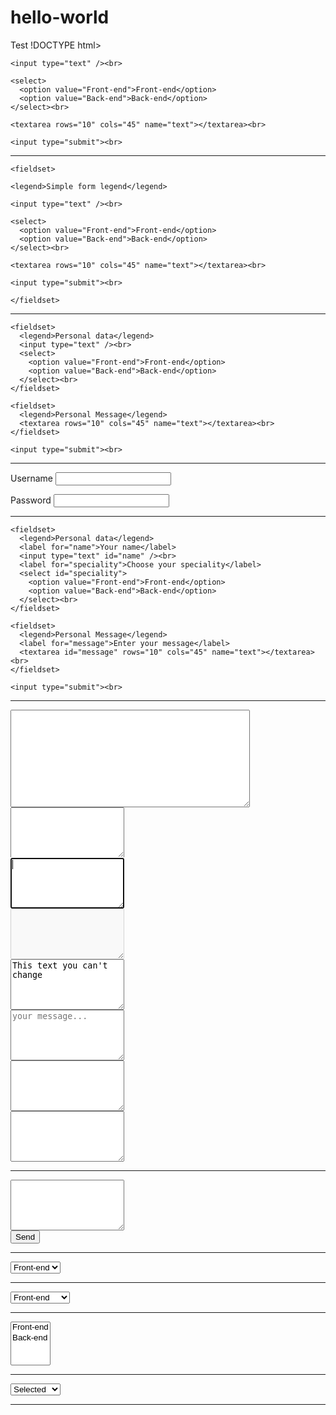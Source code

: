 # hello-world
Test
!DOCTYPE html>
<html lang="en">
<head>
  <meta charset="UTF-8">
  <title>HTML Basics</title>
</head>
<body>

  <!-- Simple form -->
  <form action="formHandler.php" name="simple form" autocomplete="on">

    <input type="text" /><br>

    <select>
      <option value="Front-end">Front-end</option>
      <option value="Back-end">Back-end</option>
    </select><br>

    <textarea rows="10" cols="45" name="text"></textarea><br>

    <input type="submit"><br>

  </form>
  <hr>

  <!-- Fieldset & label -->
  <form action="formHandler.php" name="simple form2">

    <fieldset>

    <legend>Simple form legend</legend>

    <input type="text" /><br>

    <select>
      <option value="Front-end">Front-end</option>
      <option value="Back-end">Back-end</option>
    </select><br>

    <textarea rows="10" cols="45" name="text"></textarea><br>

    <input type="submit"><br>

    </fieldset>

  </form>
  <hr>

  <!-- Inner fieldset & label -->
  <form action="formHandler.php" name="simple form3">

    <fieldset>
      <legend>Personal data</legend>
      <input type="text" /><br>
      <select>
        <option value="Front-end">Front-end</option>
        <option value="Back-end">Back-end</option>
      </select><br>
    </fieldset>

    <fieldset>
      <legend>Personal Message</legend>
      <textarea rows="10" cols="45" name="text"></textarea><br>
    </fieldset>

    <input type="submit"><br>

  </form>
  <hr>

  <!-- Form element label -->
  <label for="username">Username</label>
  <input id="username"><br>

  <label>
    Password
    <input type="password">
  </label>
  <hr>

  <!-- Result form -->
  <form action="formHandler.php" name="simple form3">

    <fieldset>
      <legend>Personal data</legend>
      <label for="name">Your name</label>
      <input type="text" id="name" /><br>
      <label for="speciality">Choose your speciality</label>
      <select id="speciality">
        <option value="Front-end">Front-end</option>
        <option value="Back-end">Back-end</option>
      </select><br>
    </fieldset>

    <fieldset>
      <legend>Personal Message</legend>
      <label for="message">Enter your message</label>
      <textarea id="message" rows="10" cols="45" name="text"></textarea><br>
    </fieldset>

    <input type="submit"><br>

  </form>
  <hr>

  <!-- Textarea -->
  <textarea rows="10" cols="45"></textarea><br>
  <textarea rows="5" cols="20" name="test"></textarea><br>
  <textarea rows="5" cols="20" autofocus></textarea><br>
  <textarea rows="5" cols="20" disabled></textarea><br>
  <textarea rows="5" cols="20" readonly>This text you can't change</textarea><br>
  <textarea rows="5" cols="20" placeholder="your message..."></textarea><br>
  <textarea rows="5" cols="20" maxlength="5"></textarea><br>
  <textarea rows="5" cols="20" required></textarea><br>
  <hr>

  <!-- Required attribute -->
  <form>
    <textarea rows="5" cols="20" required></textarea><br>
    <input type="submit" value="Send">
  </form>
  <hr>

  <!-- Select -->
  <select>
    <option value="Front-end">Front-end</option>
    <option value="Back-end">Back-end</option>
  </select>
  <hr>

  <!-- Select with optgroup -->
  <select>
    <optgroup label="Speciality">
      <option value="Front-end">Front-end</option>
      <option value="Back-end">Back-end</option>
    </optgroup>

    <optgroup label="Direction">
      <option value="Mobile">Mobile development</option>
      <option value="Node">Node.js development</option>
    </optgroup>
  </select>
  <hr>

  <!-- Multiple select -->
  <select multiple>
    <option value="Front-end">Front-end</option>
    <option value="Back-end">Back-end</option>
  </select>
  <hr>

  <!-- Different options -->
  <select>
    <option value="Front-end">Front-end</option>
    <option value="Back-end" label="Back-end">
    <option value="sel" selected>Selected</option>
    <option value="dis" disabled>Disabled</option>
  </select>
  <hr>

</body>
</html>
